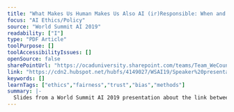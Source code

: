 ```yaml
---
title: "What Makes Us Human Makes Us Also AI (ir)Responsible: When and How to Inject Your AI with R?"
focus: "AI Ethics/Policy"
source: "World Summit AI 2019"
readability: ["I"]
type: "PDF Article"
toolPurpose: []
toolAccessibilityIssues: []
openSource: false
sharePointUrl: "https://ocaduniversity.sharepoint.com/teams/Team_WeCount/Shared%20Documents/Resources%20and%20Tools/Literature%20(curated)/What%20Makes%20Us%20Human%20Makes%20Us%20Also%20AI%20(ir)Responsible.pdf"
link: "https://cdn2.hubspot.net/hubfs/4149027/WSAI19/Speaker%20presentations/Monett_WorldSummitAI_2019%201515.pdf"
keywords: []
learnTags: ["ethics","fairness","trust","bias","methods"]
summary: |-
  Slides from a World Summit AI 2019 presentation about the link between human and AI irresponsibility and the resources available to help make developers and their algorithms more responsible.
---
```


